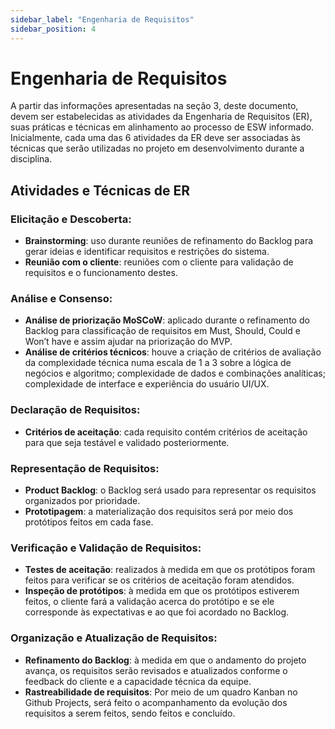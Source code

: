 ```yaml
---
sidebar_label: "Engenharia de Requisitos"
sidebar_position: 4
---
```


# Engenharia de Requisitos

A partir das informações apresentadas na seção 3, deste documento, devem ser estabelecidas as atividades da Engenharia de Requisitos (ER), suas práticas e técnicas em alinhamento ao processo de ESW informado. Inicialmente, cada uma das 6 atividades da ER deve ser associadas às técnicas que serão utilizadas no projeto em desenvolvimento durante a disciplina.
## Atividades e Técnicas de ER

### Elicitação e Descoberta:

- **Brainstorming**: uso durante reuniões de refinamento do Backlog para gerar ideias e identificar requisitos e restrições do sistema.
- **Reunião com o cliente**: reuniões com o cliente para validação de requisitos e o funcionamento destes.

### Análise e Consenso:

- **Análise de priorização MoSCoW**: aplicado durante o refinamento do Backlog para classificação de requisitos em Must, Should, Could e Won’t have e assim ajudar na priorização do MVP.
- **Análise de critérios técnicos**: houve a criação de critérios de avaliação da complexidade técnica numa escala de 1 a 3 sobre a lógica de negócios e algoritmo; complexidade de dados e combinações analíticas; complexidade de interface e experiência do usuário UI/UX.

### Declaração de Requisitos:

- **Critérios de aceitação**: cada requisito contém critérios de aceitação para que seja testável e validado posteriormente.

### Representação de Requisitos:

- **Product Backlog**: o Backlog será usado para representar os requisitos organizados por prioridade.
- **Prototipagem**: a materialização dos requisitos será por meio dos protótipos feitos em cada fase.

### Verificação e Validação de Requisitos:

- **Testes de aceitação**: realizados à medida em que os protótipos foram feitos para verificar se os critérios de aceitação foram atendidos.
- **Inspeção de protótipos**: à medida em que os protótipos estiverem feitos, o cliente fará a validação acerca do protótipo e se ele corresponde às expectativas e ao que foi acordado no Backlog.

### Organização e Atualização de Requisitos:

- **Refinamento do Backlog**: à medida em que o andamento do projeto avança, os requisitos serão revisados e atualizados conforme o feedback do cliente e a capacidade técnica da equipe.
- **Rastreabilidade de requisitos**: Por meio de um quadro Kanban no Github Projects, será feito o acompanhamento da evolução dos requisitos a serem feitos, sendo feitos e concluído.